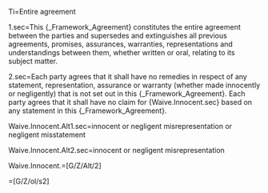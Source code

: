 
Ti=Entire agreement

1.sec=This {_Framework_Agreement} constitutes the entire agreement between the parties and supersedes and extinguishes all previous agreements, promises, assurances, warranties, representations and understandings between them, whether written or oral, relating to its subject matter.

2.sec=Each party agrees that it shall have no remedies in respect of any statement, representation, assurance or warranty (whether made innocently or negligently) that is not set out in this {_Framework_Agreement}. Each party agrees that it shall have no claim for {Waive.Innocent.sec} based on any statement in this {_Framework_Agreement}.

Waive.Innocent.Alt1.sec=innocent or negligent misrepresentation or negligent misstatement

Waive.Innocent.Alt2.sec=innocent or negligent misrepresentation

Waive.Innocent.=[G/Z/Alt/2]

=[G/Z/ol/s2]
